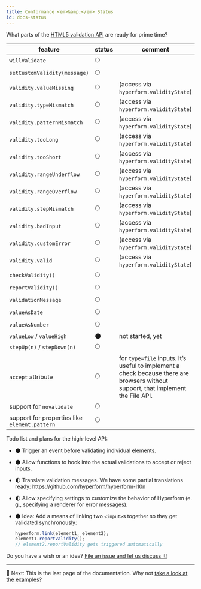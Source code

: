 ```yaml
---
title: Conformance <em>&amp;</em> Status
id: docs-status
---
```

What parts of the [HTML5 validation
API](https://html.spec.whatwg.org/multipage/forms.html#constraints) are ready
for prime time?

| feature                      | status      | comment            |
| ---------------------------- | ----------- | ------------------ |
| `willValidate`               | :full_moon: | |
| `setCustomValidity(message)` | :full_moon: | |
| `validity.valueMissing`      | :full_moon: | (access via `hyperform.validityState`) |
| `validity.typeMismatch`      | :full_moon: | (access via `hyperform.validityState`) |
| `validity.patternMismatch`   | :full_moon: | (access via `hyperform.validityState`) |
| `validity.tooLong`           | :full_moon: | (access via `hyperform.validityState`) |
| `validity.tooShort`          | :full_moon: | (access via `hyperform.validityState`) |
| `validity.rangeUnderflow`    | :full_moon: | (access via `hyperform.validityState`) |
| `validity.rangeOverflow`     | :full_moon: | (access via `hyperform.validityState`) |
| `validity.stepMismatch`      | :full_moon: | (access via `hyperform.validityState`) |
| `validity.badInput`          | :full_moon: | (access via `hyperform.validityState`) |
| `validity.customError`       | :full_moon: | (access via `hyperform.validityState`) |
| `validity.valid`             | :full_moon: | (access via `hyperform.validityState`) |
| `checkValidity()`            | :full_moon: | |
| `reportValidity()`           | :full_moon: | |
| `validationMessage`          | :full_moon: | |
| `valueAsDate`                | :full_moon: | |
| `valueAsNumber`              | :full_moon: | |
| `valueLow` / `valueHigh`     | :new_moon:  | not started, yet   |
| `stepUp(n)` / `stepDown(n)`  | :full_moon: | |
| `accept` attribute           | :full_moon: | for `type=file` inputs. It’s useful to implement a check because there are browsers without support, that implement the File API. |
| support for `novalidate`     | :full_moon: | |
| support for properties like `element.pattern` | :full_moon: | |

Todo list and plans for the high-level API:

*   :new_moon: Trigger an event before validating individual elements.

*   :new_moon: Allow functions to hook into the actual validations to accept or
    reject inputs.

*   :first_quarter_moon: Translate validation messages. We have some partial
    translations ready: https://github.com/hyperform/hyperform-l10n

*   :first_quarter_moon: Allow specifying settings to customize the behavior of
    Hyperform (e. g., specifying a renderer for error messages).

*   :new_moon: Idea: Add a means of linking two `<input>`s together so they get
    validated synchronously:

    ```js
    hyperform.link(element1, element2);
    element1.reportValidity();
    // element2.reportValidity gets triggered automatically
    ```

Do you have a wish or an idea? [File an issue and let us discuss
it!](https://github.com/hyperform/hyperform/issues/new)

----

:gem: Next: This is the last page of the documentation. Why not [take a look at
the examples](../examples.html)?
